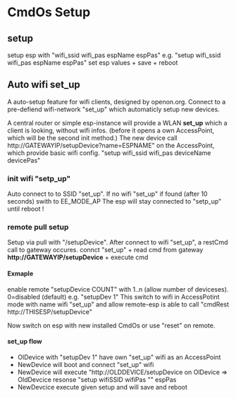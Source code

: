 
# CmdOs Setup

## setup 

setup esp with "wifi_ssid wifi_pas espName espPas"
	e.g. "setup wifi_ssid wifi_pas espName espPas"
set esp values + save + reboot

## Auto wifi set_up
A auto-setup feature for wifi clients, designed by openon.org.
Connect to a pre-defiend wifi-network "set_up" which automaticly setup new devices.

A central router or simple esp-instance will provide a WLAN **set_up** which a client is looking, without wifi infos.
(before it opens a own AccessPoint, which will be the second init method.)
The new device call http://GATEWAYIP/setupDevice?name=ESPNAME" on the AccessPoint, which provide basic wifi config. 
   "setup wifi_ssid wifi_pas deviceName devicePas"

### init wifi "setp_up"

Auto connect to to SSID "set_up". 
If no wifi "set_up" if found (after 10 seconds) swith to EE_MODE_AP
The esp will stay connected to "setp_up" until reboot !
	
### remote pull setup 
Setup via pull with "/setupDevice".	After connect to wifi "set_up", a restCmd call to gateway occures.
	connct "set_up" + read cmd from gateway **http://GATEWAYIP/setupDevice** + execute cmd
		
#### Exmaple 

enable remote "setupDevice COUNT" with 1..n (allow number of deviceses). 0=disabled (default) 
	e.g. "setupDev 1" 
This switch to wifi in AccessPotint mode with name wifi "set_up" 
and allow remote-esp is able to call "cmdRest http://THISESP/setupDevice"	

Now switch on esp with new installed CmdOs or use "reset" on remote.

#### set_up flow
- OlDevice with "setupDev 1" have own "set_up" wifi as an AccessPoint
- NewDevice will boot and connect "set_up" wifi
- NewDevice will execute "http://OLDDEVICE/setupDevice on OlDevice => OldDevcice resonse "setup wifiSSID wifiPas "" espPas
- NewDevcice execute given setup and will save and reboot

